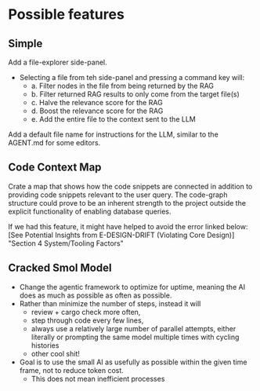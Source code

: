 # Possible features

## Simple
Add a file-explorer side-panel. 
- Selecting a file from teh side-panel and pressing a command key will:
  - a. Filter nodes in the file from being returned by the RAG
  - b. Filter returned RAG results to only come from the target file(s)
  - c. Halve the relevance score for the RAG
  - d. Boost the relevance score for the RAG
  - e. Add the entire file to the context sent to the LLM

Add a default file name for instructions for the LLM, similar to the AGENT.md for some editors.

## Code Context Map
Crate a map that shows how the code snippets are connected in addition to
providing code snippets relevant to the user query. The code-graph structure
could prove to be an inherent strength to the project outside the explicit
functionality of enabling database queries.

If we had this feature, it might have helped to avoid the error linked below:
[See Potential Insights from E-DESIGN-DRIFT (Violating Core Design)] "Section 4 System/Tooling Factors"

## Cracked Smol Model

- Change the agentic framework to optimize for uptime, meaning the AI does as much as possible as often as possible.
- Rather than minimize the number of steps, instead it will
  - review + cargo check more often,
  - step through code every few lines,
  - always use a relatively large number of parallel attempts, either literally or prompting the same model multiple times with cycling histories
  - other cool shit!
- Goal is to use the small AI as usefully as possible within the given time frame, not to reduce token cost.
  - This does not mean inefficient processes
